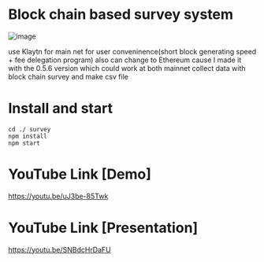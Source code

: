 # Block chain based survey system
![image](https://user-images.githubusercontent.com/35443121/81622384-ce11d080-942b-11ea-9cde-1036e7eecd72.png)

use Klaytn for main net for user conveninence(short block generating speed + fee delegation program)
also can change to Ethereum cause I made it with the 0.5.6 version which could work at both mainnet
collect data with block chain survey and make csv file 


# Install and start
    cd ./ survey
    npm install
    npm start

# YouTube Link [Demo]
https://youtu.be/uJ3be-85Twk

# YouTube Link [Presentation]
https://youtu.be/SNBdcHrDaFU

